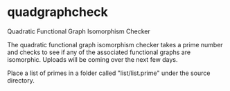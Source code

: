 # quadgraphcheck
Quadratic Functional Graph Isomorphism Checker

The quadratic functional graph isomorphism checker takes a prime number and checks to see if any of the associated functional graphs are isomorphic. Uploads will be coming over the next few days.

Place a list of primes in a folder called "list/list.prime" under the source directory.